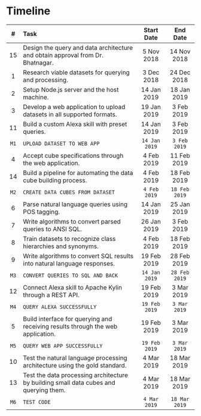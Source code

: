 # Timeline

| # | Task | Start Date | End Date |
|:---:|:-----|:----------:|:--------:|
|15| Design the query and data architecture and obtain approval from Dr. Bhatnagar. | 5 Nov 2018 | 14 Nov 2018 |
|1| Research viable datasets for querying and processing. | 3 Dec 2018 | 24 Dec 2018 |
|2| Setup Node.js server and the host machine. | 14 Jan 2019 | 18 Jan 2019 |
|3| Develop a web application to upload datasets in all supported formats. | 19 Jan 2019 | 3 Feb 2019 |
|11| Build a custom Alexa skill with preset queries. | 14 Jan 2019 | 3 Feb 2019 |
|`M1`| `UPLOAD DATASET TO WEB APP` | `14 Jan 2019` | `3 Feb 2019` |
|4| Accept cube specifications through the web application. | 4 Feb 2019 | 11 Feb 2019 |
|14| Build a pipeline for automating the data cube building process. | 4 Feb 2019 | 18 Feb 2019 |
|`M2`| `CREATE DATA CUBES FROM DATASET` | `4 Feb 2019` | `18 Feb 2019` |
|6| Parse natural language queries using POS tagging. | 14 Jan 2019 | 25 Jan 2019 |
|7| Write algorithms to convert parsed queries to ANSI SQL. | 26 Jan 2019 | 3 Feb 2019 |
|8| Train datasets to recognize class hierarchies and synonyms. | 4 Feb 2019 | 18 Feb 2019 |
|9| Write algorithms to convert SQL results into natural language responses. | 19 Feb 2019 | 28 Feb 2019 |
|`M3`| `CONVERT QUERIES TO SQL AND BACK` | `14 Jan 2019` | `28 Feb 2019` |
|12| Connect Alexa skill to Apache Kylin through a REST API. | 19 Feb 2019 | 3 Mar 2019 |
|`M4`| `QUERY ALEXA SUCCESSFULLY` | `19 Feb 2019` | `3 Mar 2019` |
|5| Build interface for querying and receiving results through the web application. | 19 Feb 2019 | 3 Mar 2019 |
|`M5`| `QUERY WEB APP SUCCESSFULLY` | `19 Feb 2019` | `3 Mar 2019` |
|10| Test the natural language processing architecture using the gold standard. | 4 Mar 2019 | 18 Mar 2019 |
|13| Test the data processing architecture by building small data cubes and querying them. | 4 Mar 2019 | 18 Mar 2019 |
|`M6`| `TEST CODE` | `4 Mar 2019` | `18 Mar 2019` |
